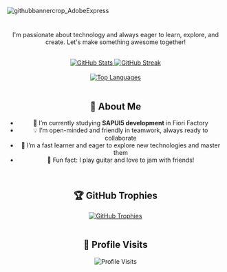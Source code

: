 ![githubbannercrop_AdobeExpress](https://user-images.githubusercontent.com/92308650/228198748-9b1ed5c3-868a-4100-a3ae-8be668881628.gif)

<h1 align="center"></h1>

<p align="center">I'm passionate about technology and always eager to learn, explore, and create. Let's make something awesome together!</p>


<br />

<div align="center">
  <a href="#">
    <img src="https://github-readme-stats.vercel.app/api?username=MiletaA&show_icons=true&theme=tokyonight" alt="GitHub Stats" />
  </a>
  <a href="#">
    <img src="https://github-readme-streak-stats.herokuapp.com/?user=MiletaA&theme=tokyonight" alt="GitHub Streak" />
  </a>
</div>

<br />

<div align="center">
  <a href="#">
    <img src="https://github-readme-stats.vercel.app/api/top-langs/?username=MiletaA&layout=compact&theme=tokyonight" alt="Top Languages" />
  </a>
</div>

<br />

<div align="center">
  <h2>🌟 About Me</h2>
  <ul>
    <li>🌱 I’m currently studying <strong>SAPUI5 development</strong> in Fiori Factory</li>
    <li>💡 I’m open-minded and friendly in teamwork, always ready to collaborate</li>
    <li>🎯 I’m a fast learner and eager to explore new technologies and master them</li>
    <li>🎸 Fun fact: I play guitar and love to jam with friends!</li>
  </ul>
</div>

<br />

<div align="center">
  <h2>🏆 GitHub Trophies</h2>
  <a href="https://github.com/ryo-ma/github-profile-trophy">
    <img src="https://github-profile-trophy.vercel.app/?username=MiletaA&theme=onedark" alt="GitHub Trophies" />
  </a>
</div>

<br />

<div align="center">
  <h2>👥 Profile Visits</h2>
  <img src="https://visitor-badge.laobi.icu/badge?page_id=MiletaA.MiletaA" alt="Profile Visits" />
</div>

<br />

